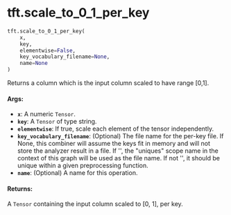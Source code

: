 <div itemscope itemtype="http://developers.google.com/ReferenceObject">
<meta itemprop="name" content="tft.scale_to_0_1_per_key" />
<meta itemprop="path" content="Stable" />
</div>

# tft.scale_to_0_1_per_key

``` python
tft.scale_to_0_1_per_key(
    x,
    key,
    elementwise=False,
    key_vocabulary_filename=None,
    name=None
)
```

Returns a column which is the input column scaled to have range [0,1].

#### Args:

* <b>`x`</b>: A numeric `Tensor`.
* <b>`key`</b>: A `Tensor` of type string.
* <b>`elementwise`</b>: If true, scale each element of the tensor independently.
* <b>`key_vocabulary_filename`</b>: (Optional) The file name for the per-key file.
    If None, this combiner will assume the keys fit in memory and will not
    store the analyzer result in a file. If '', the "uniques" scope name in
    the context of this graph will be used as the file name. If not '', it
    should be unique within a given preprocessing function.
* <b>`name`</b>: (Optional) A name for this operation.


#### Returns:

A `Tensor` containing the input column scaled to [0, 1], per key.